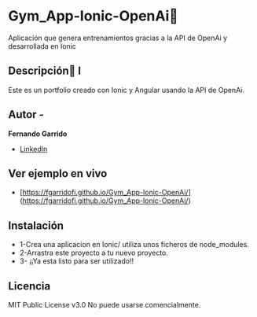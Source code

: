 # Gym_App-Ionic-OpenAi💪
Aplicación que genera entrenamientos gracias a la API de OpenAi y desarrollada en Ionic

## Descripción📝             I
Este es un portfolio creado con Ionic y Angular usando la API de OpenAi.
## Autor -
**Fernando Garrido**
 * [LinkedIn](www.linkedin.com/in/fernando-garrido-fidalgo)
 
## Ver ejemplo en vivo
- [https://fgarridofi.github.io/Gym_App-Ionic-OpenAi/] (https://fgarridofi.github.io/Gym_App-Ionic-OpenAi/)

## Instalación
- 1-Crea una aplicacion en Ionic/ utiliza unos ficheros de node_modules.
- 2-Arrastra este proyecto a tu nuevo proyecto.
- 3- ¡¡Ya esta listo para ser utilizado!!


## Licencia
MIT Public License v3.0
No puede usarse comencialmente.
